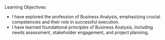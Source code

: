 Learning Objectives:

- I have explored the profession of Business Analysis, emphasizing crucial competencies and their role in successful execution.
- I have learned foundational principles of Business Analysis, including needs assessment, stakeholder engagement, and project planning.

